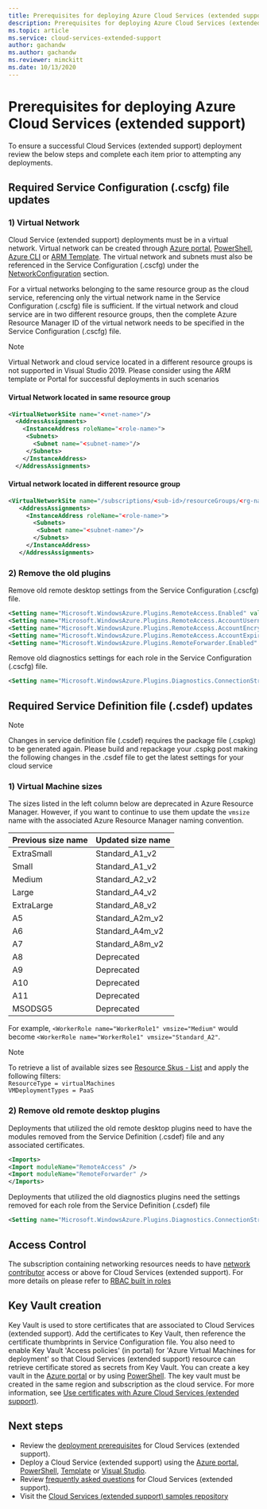 ```yaml
---
title: Prerequisites for deploying Azure Cloud Services (extended support)
description: Prerequisites for deploying Azure Cloud Services (extended support)
ms.topic: article
ms.service: cloud-services-extended-support
author: gachandw
ms.author: gachandw
ms.reviewer: mimckitt
ms.date: 10/13/2020
---
```


# Prerequisites for deploying Azure Cloud Services (extended support)

To ensure a successful Cloud Services (extended support) deployment review the below steps and complete each item prior to attempting any deployments. 

## Required Service Configuration (.cscfg) file updates

### 1) Virtual Network
Cloud Service (extended support) deployments must be in a virtual network. Virtual network can be created through [Azure portal](../virtual-network/quick-create-portal.md), [PowerShell](../virtual-network/quick-create-powershell.md), [Azure CLI](../virtual-network/quick-create-cli.md) or [ARM Template](../virtual-network/quick-create-template.md). The virtual network and subnets must also be referenced in the Service Configuration (.cscfg) under the [NetworkConfiguration](schema-cscfg-networkconfiguration.md) section. 

For a virtual networks belonging to the same resource group as the cloud service, referencing only the virtual network name in the Service Configuration (.cscfg) file is sufficient. If the virtual network and cloud service are in two different resource groups, then the complete Azure Resource Manager ID of the virtual network needs to be specified in the Service Configuration (.cscfg) file.

> [!NOTE]
> Virtual Network and cloud service located in a different resource groups is not supported in Visual Studio 2019. Please consider using the ARM template or Portal for successful deployments in such scenarios
 
#### Virtual Network located in same resource group
```xml
<VirtualNetworkSite name="<vnet-name>"/> 
  <AddressAssignments> 
    <InstanceAddress roleName="<role-name>"> 
     <Subnets> 
       <Subnet name="<subnet-name>"/> 
     </Subnets> 
    </InstanceAddress> 
  </AddressAssignments> 
```

#### Virtual network located in different resource group
```xml
<VirtualNetworkSite name="/subscriptions/<sub-id>/resourceGroups/<rg-name>/providers/Microsoft.Network/virtualNetworks/<vnet-name>"/> 
   <AddressAssignments> 
     <InstanceAddress roleName="<role-name>"> 
       <Subnets> 
        <Subnet name="<subnet-name>"/> 
       </Subnets> 
     </InstanceAddress> 
   </AddressAssignments>
```
### 2) Remove the old plugins

Remove old remote desktop settings from the Service Configuration (.cscfg) file.  

```xml
<Setting name="Microsoft.WindowsAzure.Plugins.RemoteAccess.Enabled" value="true" /> 
<Setting name="Microsoft.WindowsAzure.Plugins.RemoteAccess.AccountUsername" value="gachandw" /> 
<Setting name="Microsoft.WindowsAzure.Plugins.RemoteAccess.AccountEncryptedPassword" value="XXXX" /> 
<Setting name="Microsoft.WindowsAzure.Plugins.RemoteAccess.AccountExpiration" value="2021-12-17T23:59:59.0000000+05:30" /> 
<Setting name="Microsoft.WindowsAzure.Plugins.RemoteForwarder.Enabled" value="true" /> 
```
Remove old diagnostics settings for each role in the Service Configuration (.cscfg) file.

```xml
<Setting name="Microsoft.WindowsAzure.Plugins.Diagnostics.ConnectionString" value="UseDevelopmentStorage=true" />
```

## Required Service Definition file (.csdef) updates

> [!NOTE]
> Changes in service definition file (.csdef) requires the package file (.cspkg) to be generated again. Please build and repackage your .cspkg post making the following changes in the .csdef file to get the latest settings for your cloud service

### 1) Virtual Machine sizes
The sizes listed in the left column below are deprecated in Azure Resource Manager. However, if you want to continue to use them update the `vmsize` name with the associated Azure Resource Manager naming convention.  

| Previous size name | Updated size name | 
|---|---|
| ExtraSmall | Standard_A1_v2 | 
| Small | Standard_A1_v2 |
| Medium | Standard_A2_v2 | 
| Large | Standard_A4_v2 | 
| ExtraLarge | Standard_A8_v2 | 
| A5 | Standard_A2m_v2 | 
| A6 | Standard_A4m_v2 | 
| A7 | Standard_A8m_v2 |  
| A8 | Deprecated | 
| A9 | Deprecated |
| A10 | Deprecated | 
| A11 | Deprecated | 
| MSODSG5 | Deprecated | 

 For example, `<WorkerRole name="WorkerRole1" vmsize="Medium"` would become `<WorkerRole name="WorkerRole1" vmsize="Standard_A2"`.
 
> [!NOTE]
> To retrieve a list of available sizes see [Resource Skus - List](/rest/api/compute/resourceskus/list) and apply the following filters: <br>
`ResourceType = virtualMachines ` <br>
`VMDeploymentTypes = PaaS `


### 2) Remove old remote desktop plugins
Deployments that utilized the old remote desktop plugins need to have the modules removed from the Service Definition (.csdef) file and any associated certificates. 

```xml
<Imports> 
<Import moduleName="RemoteAccess" /> 
<Import moduleName="RemoteForwarder" /> 
</Imports> 
```
Deployments that utilized the old diagnostics plugins need the settings removed for each role from the Service Definition (.csdef) file

```xml
<Setting name="Microsoft.WindowsAzure.Plugins.Diagnostics.ConnectionString" />
```
## Access Control

The subscription containing networking resources needs to have [network contributor](../role-based-access-control/built-in-roles.md#network-contributor) access or above for Cloud Services (extended support). For more details on please refer to [RBAC built in roles](../role-based-access-control/built-in-roles.md)

## Key Vault creation 

Key Vault is used to store certificates that are associated to Cloud Services (extended support). Add the certificates to Key Vault, then reference the certificate thumbprints in Service Configuration file. You also need to enable Key Vault 'Access policies' (in portal) for  'Azure Virtual Machines for deployment' so that Cloud Services (extended support) resource can retrieve certificate stored as secrets from Key Vault. You can create a key vault in the [Azure portal](../key-vault/general/quick-create-portal.md) or by using [PowerShell](../key-vault/general/quick-create-powershell.md). The key vault must be created in the same region and subscription as the cloud service. For more information, see [Use certificates with Azure Cloud Services (extended support)](certificates-and-key-vault.md).

## Next steps 
- Review the [deployment prerequisites](deploy-prerequisite.md) for Cloud Services (extended support).
- Deploy a Cloud Service (extended support) using the [Azure portal](deploy-portal.md), [PowerShell](deploy-powershell.md), [Template](deploy-template.md) or [Visual Studio](deploy-visual-studio.md).
- Review [frequently asked questions](faq.yml) for Cloud Services (extended support).
- Visit the [Cloud Services (extended support) samples repository](https://github.com/Azure-Samples/cloud-services-extended-support)
